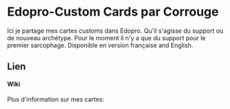 # Edopro-Custom Cards par Corrouge
Ici je partage mes cartes customs dans Edopro. Qu'il s'agisse du support ou de nouveau archétype. Pour le moment il n'y a que du support pour le premier sarcophage. 
Disponible en version française and English.

## Lien
#### Wiki
Plus d'information sur mes cartes:
